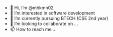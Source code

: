 - 👋 Hi, I’m @mhkmn02
- 👀 I’m interested in software development 
- 🌱 I’m currently pursuing BTECH (CSE 2nd year) 
- 💞️ I’m looking to collaborate on ...
- 📫 How to reach me ...

<!---
mhkmn02/mhkmn02 is a ✨ special ✨ repository because its `README.md` (this file) appears on your GitHub profile.
You can click the Preview link to take a look at your changes.
--->
